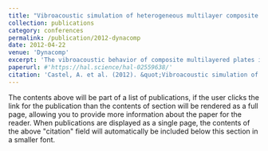 ```yaml
---
title: "Vibroacoustic simulation of heterogeneous multilayer composite plates involving low Young's modulus viscoelastic materials"
collection: publications
category: conferences
permalink: /publication/2012-dynacomp
date: 2012-04-22
venue: 'Dynacomp'
excerpt: 'The vibroacoustic behavior of composite multilayered plates involving high Young’s modulus ratios between adjacent layers, like sandwich panels and passive constrained layer damped plates, is studied. As classical plate models give poor results with such structures, a specific model has been used. It is an equivalent single layer model, with a five unknown displacement field which takes into account a variation of transverse shear strains into the thickness. A classical sandwich structure is simulated, its natural frequencies are compared to those given by other models and a 3D finite element simulation which is taken as reference. A second study concerns a composite plate with a damping patch in which the constraining layer is a unidirectional ply. Comparisons for two orientations of this ply (0° or 90°) are presented.'
paperurl: #'https://hal.science/hal-02559638/'
citation: 'Castel, A. et al. (2012). &quot;Vibroacoustic simulation of heterogeneous multilayer composite plates involving low Young&apos;s modulus viscoelastic materials.&quot; <i>Dynacomp</i>.'
---
```


The contents above will be part of a list of publications, if the user clicks the link for the publication than the contents of section will be rendered as a full page, allowing you to provide more information about the paper for the reader. When publications are displayed as a single page, the contents of the above "citation" field will automatically be included below this section in a smaller font.
